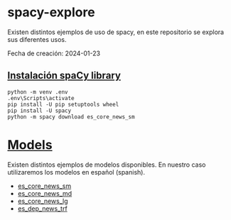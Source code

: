 # spacy-explore
Existen distintos ejemplos de uso de spacy, en este repositorio se explora sus diferentes usos. 

Fecha de creación: 2024-01-23

## [Instalación spaCy library](https://spacy.io/usage)

```shell
python -m venv .env
.env\Scripts\activate
pip install -U pip setuptools wheel
pip install -U spacy
python -m spacy download es_core_news_sm
```

# [Models](https://spacy.io/models)
Existen distintos ejemplos de modelos disponibles. En nuestro caso utilizaremos los modelos en español (spanish). 
- [es_core_news_sm](https://spacy.io/models/es#es_core_news_sm)
- [es_core_news_md](https://spacy.io/models/es#es_core_news_md)
- [es_core_news_lg](https://spacy.io/models/es#es_core_news_lg)
- [es_dep_news_trf](https://spacy.io/models/es#es_dep_news_trf)



